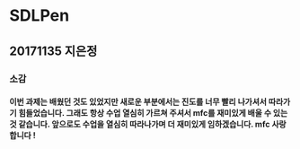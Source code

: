 # SDLPen
## 20171135 지은정
### 소감
#### 이번 과제는 배웠던 것도 있었지만 새로운 부분에서는 진도를 너무 빨리 나가셔서 따라가기 힘들었습니다. 그래도 항상 수업 열심히 가르쳐 주셔서 mfc를 재미있게 배울 수 있는 것 같습니다. 앞으로도 수업을 열심히 따라나가며 더 재미있게 임하겠습니다. mfc 사랑합니다 !
